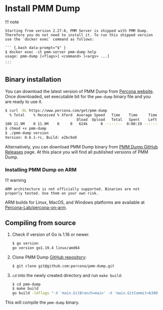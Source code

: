 # Install PMM Dump

!!! note

    Starting from version 2.27.0, PMM Server is shipped with PMM Dump. Therefore you do not need to install it. To run this shipped version use the `docker exec` command as follows:

    ``` {.bash data-prompt="$" }
    $ docker exec -it pmm-server pmm-dump help
    usage: pmm-dump [<flags>] <command> [<args> ...]
    ...
    ```

## Binary installation

You can download the latest version of PMM Dump from [Percona website](https://www.percona.com/get/pmm-dump). Once downloaded, set executable bit for the `pmm-dump` binary file and you are ready to use it.

``` {.bash data-prompt="$" }
$ curl -OL https://www.percona.com/get/pmm-dump
  % Total    % Received % Xferd  Average Speed   Time    Time     Time  Current
                                 Dload  Upload   Total   Spent    Left  Speed
100 11.9M    0 11.9M    0     0   624k      0 --:--:--  0:00:19 --:--:-- 2628k
$ chmod +x pmm-dump
$ ./pmm-dump version
Version: 0.6.1-rc, Build: e2bc9a9
```

Alternatively, you can download PMM Dump binary from [PMM Dump GitHub Releases](https://github.com/percona/pmm-dump/releases) page. At this place you will find all published versions of PMM Dump.

### Installing PMM Dump on ARM

!!! warning

    ARM architecture is not officially supported. Binaries are not properly tested. Use them on your own risk.

ARM builds for Linux, MacOS, and Windows platforms are available at [Percona-Lab/percona-on-arm](https://github.com/Percona-Lab/percona-on-arm/releases). 

## Compiling from source

1. Check if version of Go is 1.16 or newer.

    ``` {.bash data-prompt="$" }
    $ go version 
    go version go1.19.4 linux/amd64
    ```

2. Clone PMM Dump [GitHub repository](https://github.com/percona/pmm-dump):

    ``` {.bash data-prompt="$" }
    $ git clone git@github.com:percona/pmm-dump.git
    ```

3. `cd` into the newly created directory and run `make build`:

    ``` {.bash data-prompt="$" }
    $ cd pmm-dump
    $ make build
    go build -ldflags "-X 'main.GitBranch=main' -X 'main.GitCommit=b3804a9' -X 'main.GitVersion=v2.32.0'" -o pmm-dump pmm-dump/cmd/pmm-dump
    ``` 

This will compile the `pmm-dump` binary.
